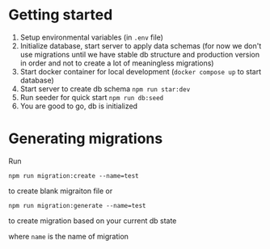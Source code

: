 # Getting started
1. Setup environmental variables (in `.env` file)
1. Initialize database, start server to apply data schemas (for now we don't use migrations until we have stable db structure and production version in order and not to create a lot of meaningless migrations)
1. Start docker container for local development (`docker compose up` to start database)
1. Start server to create db schema `npm run star:dev`
1. Run seeder for quick start `npm run db:seed`
1. You are good to go, db is initialized

# Generating migrations

Run 

```npm run migration:create --name=test```

to create blank migraiton file or

```npm run migration:generate --name=test```

to create migration based on your current db state

where `name` is the name of migration